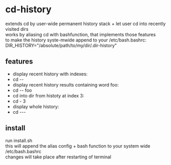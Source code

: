 # cd-history  
  
extends cd by user-wide permanent history stack + let user cd into recently visited dirs  
works by aliasing cd with bashfunction, that implements those features  
to make the history syste-mwide append to your /etc/bash.bashrc:  
DIR_HISTORY="/absolute/path/to/my/dir/.dir-history"  
  
## features  
* display recent history with indexes:  
* cd -- 	
* display recent history results containing word foo:  
* cd -- foo	 
* cd into dir from histoty at index 3:  
* cd - 3 	
* display whole history:  
* cd --- 	 
  
## install  
run install.sh   
this will append the alias config + bash function to your system wide /etc/bash.bashrc  
changes will take place after restarting of terminal  

